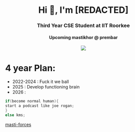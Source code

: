 <h1 align="center">Hi 👋, I'm [REDACTED]</h1>
<h3 align="center">Third Year CSE Student at IIT Roorkee</h3>
<h4 align="center">Upcoming mastikhor @ prembar</h4>
<div align = "center">
<img src="https://github-readme-stats.vercel.app/api/top-langs/?username=cruelkratos&show_icons=true&theme=tokyonight&exclude_repo=Fourier-Analysis-in-Python,MLP-and-BackPropagation-from-scratch,Pairs-Trading-Algorithm&layout=compact" />
</div>

# 4 year Plan:

- 2022-2024 : Fuck it we ball
- 2025 : Develop functioning brain
- 2026 :
```cpp
if(become normal human){
start a podcast like joe rogan;
}
else kms;
```
[masti-forces](https://codeforces.com/profile/kruelcratos)
